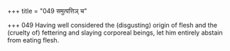 +++
title = "049 समुत्पत्तिञ् च"

+++
049	Having well considered the (disgusting) origin of flesh and the (cruelty of) fettering and slaying corporeal beings, let him entirely abstain from eating flesh.